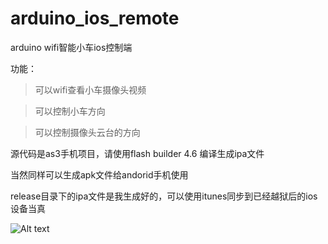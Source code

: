 arduino_ios_remote
==================

arduino wifi智能小车ios控制端

功能：

>可以wifi查看小车摄像头视频

>可以控制小车方向

>可以控制摄像头云台的方向


源代码是as3手机项目，请使用flash builder 4.6 编译生成ipa文件

当然同样可以生成apk文件给andorid手机使用

release目录下的ipa文件是我生成好的，可以使用itunes同步到已经越狱后的ios设备当真


![Alt text](https://raw.github.com/play175/arduino_ios_remote/master/snap.jpg)